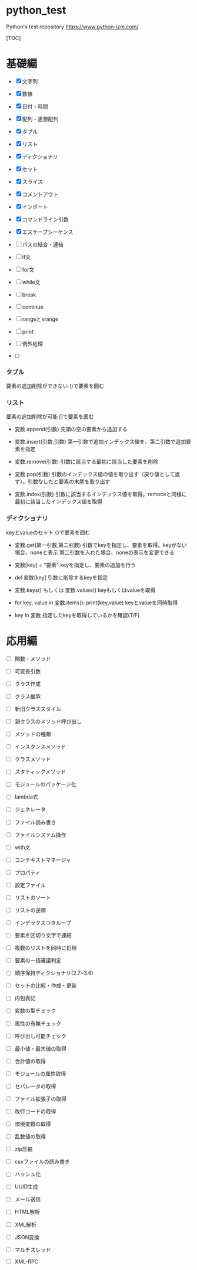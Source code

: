 # python_test
Python's test repository
https://www.python-izm.com/

[TOC]



# 基礎編

- [x] 文字列

- [x] 数値

- [x] 日付・時間

- [x] 配列・連想配列

- [x] タプル

- [x] リスト

- [x] ディクショナリ 

- [x] セット

- [x] スライス

- [x] コメントアウト

- [x] インポート

- [x] コマンドライン引数

- [x] エスケープシーケンス

- [ ] パスの結合・連結

- [ ] if文

- [ ] for文

- [ ] while文

- [ ] break

- [ ] continue

- [ ] rangeとxrange

- [ ] print

- [ ] 例外処理

  

- [ ] 

### タプル

要素の追加削除ができない
()で要素を囲む

### リスト

要素の追加削除が可能
[]で要素を囲む

+ 変数.append(引数)
  先頭の空の要素から追加する

+ 変数.insert(引数,引数)
  第一引数で追加インデックス値を、第二引数で追加要素を指定

+ 変数.remove(引数) 
  引数に該当する最初に該当した要素を削除

+ 変数.pop(引数)
  引数のインデックス値の値を取り出す（戻り値として返す）。引数なしだと要素の末尾を取り出す

+ 変数.index(引数)
  引数に該当するインデックス値を取得。remoceと同様に最初に該当したインデックス値を取得

### ディクショナリ

keyとvalueのセット
{}で要素を囲む

+ 変数.get(第一引数,第二引数)
  引数でkeyを指定し、要素を取得。keyがない場合、noneと表示
  第二引数を入れた場合、noneの表示を変更できる
+ 変数[key] = "要素"
  keyを指定し、要素の追加を行う

+ del 変数[key]
  引数に削除するkeyを指定

+ 変数.keys() もしくは 変数.values()
  keyもしくはvalueを取得

+ for key, value in 変数.items(): print(key,value)
  keyとvalueを同時取得

+ key in 変数
  指定したkeyを取得しているかを確認(T/F)



# 応用編



- [ ] 関数・メソッド
- [ ] 可変長引数
- [ ] クラス作成
- [ ] クラス継承
- [ ] 新旧クラススタイル
- [ ] 親クラスのメソッド呼び出し
- [ ] メソッドの種類
- [ ] インスタンスメソッド
- [ ] クラスメソッド
- [ ] スタティックメソッド
- [ ] モジュールのパッケージ化
- [ ] lambda式
- [ ] ジェネレータ
- [ ] ファイル読み書き
- [ ] ファイルシステム操作
- [ ] with文
- [ ] コンテキストマネージャ
- [ ] プロパティ
- [ ] 設定ファイル
- [ ] リストのソート
- [ ] リストの逆順
- [ ] インデックスつきループ
- [ ] 要素を区切り文字で連結
- [ ] 複数のリストを同時に処理
- [ ] 要素の一括審議判定
- [ ] 順序保持ディクショナリ(2.7~3.6)
- [ ] セットの比較・作成・更新
- [ ] 内包表記
- [ ] 変数の型チェック
- [ ] 属性の有無チェック
- [ ] 呼び出し可能チェック
- [ ] 最小値・最大値の取得
- [ ] 合計値の取得
- [ ] モジュールの属性取得
- [ ] セパレータの取得
- [ ] ファイル拡張子の取得
- [ ] 改行コードの取得
- [ ] 環境変数の取得
- [ ] 乱数値の取得
- [ ] zip圧縮
- [ ] csvファイルの読み書き
- [ ] ハッシュ化
- [ ] UUID生成
- [ ] メール送信
- [ ] HTML解析
- [ ] XML解析
- [ ] JSON変換
- [ ] マルチスレッド
- [ ] XML-RPC

